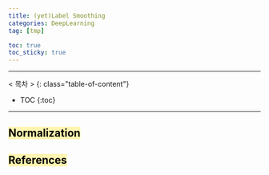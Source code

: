 ```yaml
---
title: (yet)Label Smoothing
categories: DeepLearning
tag: [tmp]

toc: true
toc_sticky: true
---
```


---
< 목차 >
{: class="table-of-content"}
* TOC
{:toc}
---

## <mark style='background-color: #fff5b1'> Normalization </mark>

## <mark style='background-color: #fff5b1'> References </mark>

